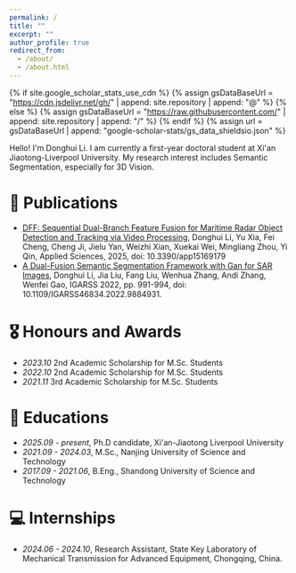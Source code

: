 ```yaml
---
permalink: /
title: ""
excerpt: ""
author_profile: true
redirect_from: 
  - /about/
  - /about.html
---
```


{% if site.google_scholar_stats_use_cdn %}
{% assign gsDataBaseUrl = "https://cdn.jsdelivr.net/gh/" | append: site.repository | append: "@" %}
{% else %}
{% assign gsDataBaseUrl = "https://raw.githubusercontent.com/" | append: site.repository | append: "/" %}
{% endif %}
{% assign url = gsDataBaseUrl | append: "google-scholar-stats/gs_data_shieldsio.json" %}

<span class='anchor' id='about-me'></span>

Hello! I'm Donghui Li. I am currently a first-year doctoral student at Xi'an Jiaotong-Liverpool University. My research interest includes Semantic Segmentation, especially for 3D Vision. <!-- I have published more than 100 papers at the top international AI conferences with total <a href='https://scholar.google.com/citations?user=DhtAFkwAAAAJ'>google scholar citations <strong><span id='total_cit'>260000+</span></strong></a> (You can also use google scholar badge <a href='https://scholar.google.com/citations?user=DhtAFkwAAAAJ'><img src="https://img.shields.io/endpoint?url={{ url | url_encode }}&logo=Google%20Scholar&labelColor=f6f6f6&color=9cf&style=flat&label=citations"></a>).-->


<!--# 🔥 News -->
<!--*2022.02*: &nbsp;🎉🎉 Lorem ipsum dolor sit amet, consectetur adipiscing elit. Vivamus ornare aliquet ipsum, ac tempus justo dapibus sit amet.-->
<!--*2022.02*: &nbsp;🎉🎉 Lorem ipsum dolor sit amet, consectetur adipiscing elit. Vivamus ornare aliquet ipsum, ac tempus justo dapibus sit amet.-->

# 📝 Publications 

<!--<div class='paper-box'><div class='paper-box-image'><div><div class="badge">CVPR 2016</div><img src='images/500x300.png' alt="sym" width="100%"></div></div>-->
<!--<div class='paper-box-text' markdown="1">-->

<!--[Deep Residual Learning for Image Recognition](https://openaccess.thecvf.com/content_cvpr_2016/papers/He_Deep_Residual_Learning_CVPR_2016_paper.pdf)-->

<!--**Kaiming He**, Xiangyu Zhang, Shaoqing Ren, Jian Sun-->

<!--[**Project**](https://scholar.google.com/citations?view_op=view_citation&hl=zh-CN&user=DhtAFkwAAAAJ&citation_for_view=DhtAFkwAAAAJ:ALROH1vI_8AC) <strong><span class='show_paper_citations' data='DhtAFkwAAAAJ:ALROH1vI_8AC'></span></strong>-->
<!--- Lorem ipsum dolor sit amet, consectetur adipiscing elit. Vivamus ornare aliquet ipsum, ac tempus justo dapibus sit amet. -->
<!--</div>-->
<!--</div>-->
- [DFF: Sequential Dual-Branch Feature Fusion for Maritime Radar Object Detection and Tracking via Video Processing](https://doi.org/10.3390/app15169179), Donghui Li, Yu Xia, Fei Cheng, Cheng Ji, Jielu Yan, Weizhi Xian, Xuekai Wei, Mingliang Zhou, Yi Qin, Applied Sciences, 2025, doi: 10.3390/app15169179
- [A Dual-Fusion Semantic Segmentation Framework with Gan for SAR Images](https://ieeexplore.ieee.org/document/9884931), Donghui Li, Jia Liu, Fang Liu, Wenhua Zhang, Andi Zhang, Wenfei Gao, IGARSS 2022, pp. 991-994, doi: 10.1109/IGARSS46834.2022.9884931.


# 🎖 Honours and Awards
- *2023.10* 2nd Academic Scholarship for M.Sc. Students
- *2022.10* 2nd Academic Scholarship for M.Sc. Students
- *2021.11* 3rd Academic Scholarship for M.Sc. Students 

# 📖 Educations
- *2025.09 - present*, Ph.D candidate, Xi'an-Jiaotong Liverpool University
- *2021.09 - 2024.03*, M.Sc., Nanjing University of Science and Technology
- *2017.09 - 2021.06*, B.Eng., Shandong University of Science and Technology 

<!--# 💬 Invited Talks-->
<!-- - *2021.06*, Lorem ipsum dolor sit amet, consectetur adipiscing elit. Vivamus ornare aliquet ipsum, ac tempus justo dapibus sit amet. -->
<!-- - *2021.03*, Lorem ipsum dolor sit amet, consectetur adipiscing elit. Vivamus ornare aliquet ipsum, ac tempus justo dapibus sit amet.  \| [\[video\]](https://github.com/)-->

# 💻 Internships
- *2024.06 - 2024.10*, Research Assistant, State Key Laboratory of Mechanical Transmission for Advanced Equipment, Chongqing, China.
